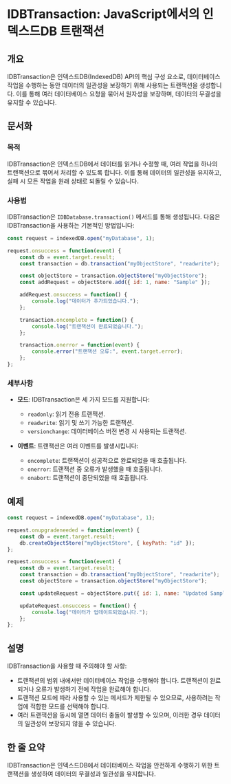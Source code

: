 <!--
Meta Description: # IDBTransaction: JavaScript에서의 인덱스드DB 트랜잭션 ## 개요 IDBTransaction은 인덱스드DB(IndexedDB) API의 핵심 구성 요소로, 데이터베이스 작업을 수행하는 동안 데이터의 일관성을 보장하기 위해 사용되는 트랜잭션을 생성...
Meta Keywords: const, transaction, event, 트랜잭션, function
-->

# IDBTransaction: JavaScript에서의 인덱스드DB 트랜잭션

## 개요
IDBTransaction은 인덱스드DB(IndexedDB) API의 핵심 구성 요소로, 데이터베이스 작업을 수행하는 동안 데이터의 일관성을 보장하기 위해 사용되는 트랜잭션을 생성합니다. 이를 통해 여러 데이터베이스 요청을 묶어서 원자성을 보장하며, 데이터의 무결성을 유지할 수 있습니다.

## 문서화

### 목적
IDBTransaction은 인덱스드DB에서 데이터를 읽거나 수정할 때, 여러 작업을 하나의 트랜잭션으로 묶어서 처리할 수 있도록 합니다. 이를 통해 데이터의 일관성을 유지하고, 실패 시 모든 작업을 원래 상태로 되돌릴 수 있습니다.

### 사용법
IDBTransaction은 `IDBDatabase.transaction()` 메서드를 통해 생성됩니다. 다음은 IDBTransaction을 사용하는 기본적인 방법입니다:

```javascript
const request = indexedDB.open("myDatabase", 1);

request.onsuccess = function(event) {
    const db = event.target.result;
    const transaction = db.transaction("myObjectStore", "readwrite");

    const objectStore = transaction.objectStore("myObjectStore");
    const addRequest = objectStore.add({ id: 1, name: "Sample" });

    addRequest.onsuccess = function() {
        console.log("데이터가 추가되었습니다.");
    };

    transaction.oncomplete = function() {
        console.log("트랜잭션이 완료되었습니다.");
    };

    transaction.onerror = function(event) {
        console.error("트랜잭션 오류:", event.target.error);
    };
};
```

### 세부사항
- **모드**: IDBTransaction은 세 가지 모드를 지원합니다:
  - `readonly`: 읽기 전용 트랜잭션.
  - `readwrite`: 읽기 및 쓰기 가능한 트랜잭션.
  - `versionchange`: 데이터베이스 버전 변경 시 사용되는 트랜잭션.

- **이벤트**: 트랜잭션은 여러 이벤트를 발생시킵니다:
  - `oncomplete`: 트랜잭션이 성공적으로 완료되었을 때 호출됩니다.
  - `onerror`: 트랜잭션 중 오류가 발생했을 때 호출됩니다.
  - `onabort`: 트랜잭션이 중단되었을 때 호출됩니다.

## 예제
```javascript
const request = indexedDB.open("myDatabase", 1);

request.onupgradeneeded = function(event) {
    const db = event.target.result;
    db.createObjectStore("myObjectStore", { keyPath: "id" });
};

request.onsuccess = function(event) {
    const db = event.target.result;
    const transaction = db.transaction("myObjectStore", "readwrite");
    const objectStore = transaction.objectStore("myObjectStore");

    const updateRequest = objectStore.put({ id: 1, name: "Updated Sample" });

    updateRequest.onsuccess = function() {
        console.log("데이터가 업데이트되었습니다.");
    };
};
```

## 설명
IDBTransaction을 사용할 때 주의해야 할 사항:
- 트랜잭션의 범위 내에서만 데이터베이스 작업을 수행해야 합니다. 트랜잭션이 완료되거나 오류가 발생하기 전에 작업을 완료해야 합니다.
- 트랜잭션 모드에 따라 사용할 수 있는 메서드가 제한될 수 있으므로, 사용하려는 작업에 적합한 모드를 선택해야 합니다.
- 여러 트랜잭션을 동시에 열면 데이터 충돌이 발생할 수 있으며, 이러한 경우 데이터의 일관성이 보장되지 않을 수 있습니다.

## 한 줄 요약
IDBTransaction은 인덱스드DB에서 데이터베이스 작업을 안전하게 수행하기 위한 트랜잭션을 생성하여 데이터의 무결성과 일관성을 유지합니다.